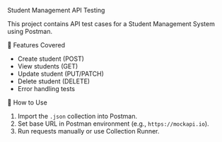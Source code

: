  Student Management API Testing

This project contains API test cases for a Student Management System using Postman.

 🧪 Features Covered

- Create student (POST)
- View students (GET)
- Update student (PUT/PATCH)
- Delete student (DELETE)
- Error handling tests



 🚀 How to Use

1. Import the `.json` collection into Postman.
2. Set base URL in Postman environment (e.g., `https://mockapi.io`).
3. Run requests manually or use Collection Runner.



